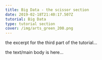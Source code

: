 ```yaml
---
title: Big Data - the scissor section
date: 2019-02-18T21:40:17.507Z
tutorial: Big Data
type: tutorial section
cover: /img/arts_green_200.png
---
```


the excerpt for the third part of the tutorial...

<!-- end -->
<!-- of excerpt -->

the text/main body is here...